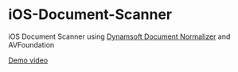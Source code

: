 # iOS-Document-Scanner

iOS Document Scanner using [Dynamsoft Document Normalizer](https://www.dynamsoft.com/document-normalizer/docs/introduction/) and AVFoundation

[Demo video](https://user-images.githubusercontent.com/5462205/203279175-6cef3b2d-0da0-4c9d-8de7-27d8e74e70fc.mp4)
